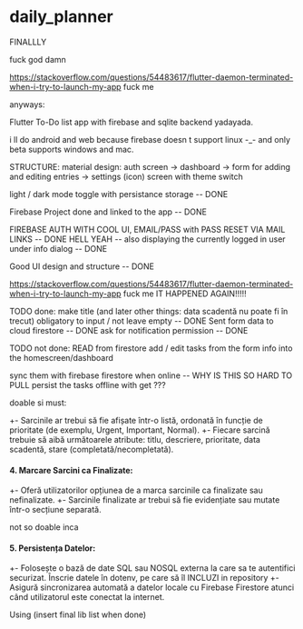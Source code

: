 # daily_planner

FINALLLY

fuck god damn

https://stackoverflow.com/questions/54483617/flutter-daemon-terminated-when-i-try-to-launch-my-app fuck me

anyways:

Flutter To-Do list app with firebase and sqlite backend yadayada.

i ll do android and web because firebase doesn t support linux -_- and only beta supports windows and mac.

STRUCTURE:
material design: auth screen -> dashboard -> form for adding and editing entries
                                          -> settings (icon) screen with theme switch

light / dark mode toggle with persistance storage -- DONE

Firebase Project done and linked to the app -- DONE

FIREBASE AUTH WITH COOL UI, EMAIL/PASS with PASS RESET VIA MAIL LINKS -- DONE
HELL YEAH -- also displaying the currently logged in user under info dialog -- DONE

Good UI design and structure -- DONE

https://stackoverflow.com/questions/54483617/flutter-daemon-terminated-when-i-try-to-launch-my-app fuck me
IT HAPPENED AGAIN!!!!!

TODO done:
make title (and later other things:  data scadentă nu poate fi în trecut) obligatory to input / not leave empty -- DONE
Sent form data to cloud firestore -- DONE
ask for notification permission -- DONE


TODO not done:
READ from firestore
add / edit tasks from the form info into the homescreen/dashboard

sync them with firebase firestore when online -- WHY IS THIS SO HARD TO PULL
persist the tasks offline with get ???

doable si must:

+- Sarcinile ar trebui să fie afișate într-o listă, ordonată în funcție de prioritate (de exemplu, Urgent, Important, Normal).
+- Fiecare sarcină trebuie să aibă următoarele atribute: titlu, descriere, prioritate, data scadentă, stare (completată/necompletată).

#### 4. Marcare Sarcini ca Finalizate:
+- Oferă utilizatorilor opțiunea de a marca sarcinile ca finalizate sau nefinalizate.
+- Sarcinile finalizate ar trebui să fie evidențiate sau mutate într-o secțiune separată.

not so doable inca

#### 5. Persistența Datelor:
+- Folosește o bază de date SQL sau NOSQL externa la care sa te autentifici securizat. Înscrie datele în dotenv, pe care să îl INCLUZI in repository
+- Asigură sincronizarea automată a datelor locale cu Firebase Firestore atunci când utilizatorul este conectat la internet.

Using
(insert final lib list when done)